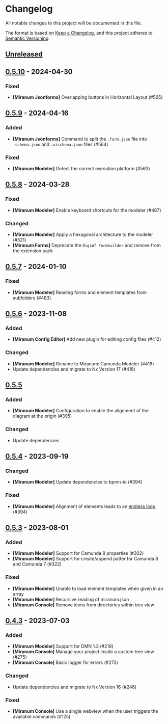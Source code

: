 # Changelog

All notable changes to this project will be documented in this file.

The format is based on [Keep a Changelog](https://keepachangelog.com/en/1.0.0/),
and this project adheres to [Semantic Versioning](https://semver.org/spec/v2.0.0.html).

## [Unreleased]

## [0.5.10] - 2024-04-30

### Fixed

* **\[Miranum Jsonforms\]** Overlapping buttons in Horizontal Layout (#565)

## [0.5.9] - 2024-04-16

### Added

* **\[Miranum Jsonforms\]** Command to split the `.form.json` file into `.schema.json` and `.uischema.json` files (#564)

### Fixed

* **\[Miranum Modeler\]** Detect the correct execution platform (#563)

## [0.5.8] - 2024-03-28

### Fixed

* **\[Miranum Modeler\]** Enable keyboard shortcuts for the modeler (#467)

### Changed

* **\[Miranum Modeler\]** Apply a hexagonal architecture to the modeler (#521)
* **\[Miranum Forms\]** Deprecate the `DigiWf Formbuilder` and remove from the extension pack

## [0.5.7] - 2024-01-10

### Fixed

* **\[Miranum Modeler\]** Reading forms and element templates from subfolders (#483)

## [0.5.6] - 2023-11-08

### Added

* **\[Miranum Config Editor\]** Add new plugin for editing config files (#412)

### Changed

* **\[Miranum Modeler\]** Rename to Miranum: Camunda Modeler (#419)
* Update dependencies and migrate to Nx Version 17 (#418)
 
## [0.5.5]

### Added

* **\[Miranum Modeler\]** Configuration to enable the alignment of the diagram at the origin (#395)

### Changed

* Update dependencies

## [0.5.4] - 2023-09-19

### Changed

* **\[Miranum Modeler\]** Update dependencies to bpmn-io (#394)

### Fixed

* **\[Miranum Modeler\]** Alignment of elements leads to an [endless loop](https://github.com/bpmn-io/align-to-origin/issues/2) (#394)
 
## [0.5.3] - 2023-08-01

### Added

* **\[Miranum Modeler\]** Support for Camunda 8 properties (#302)
* **\[Miranum Modeler\]** Support for create/append patter for Camunda 8 and Camunda 7 (#322)
 
### Fixed

* **\[Miranum Modeler\]** Unable to load element templates when given in an array
* **\[Miranum Modeler\]** Recursive reading of miranum.json
* **\[Miranum Console\]** Remove icons from directories within tree view

## [0.4.3] - 2023-07-03

### Added

* **\[Miranum Modeler\]** Support for DMN 1.3 (#219)
* **\[Miranum Console\]** Manage your project inside a custom tree view (#275)
* **\[Miranum Console\]** Basic logger for errors (#275)

### Changed

* Update dependencies and migrate to Nx Version 16 (#246)

### Fixed

* **\[Miranum Console\]** Use a single webview when the user triggers the available commands (#125)


[unreleased]: https://github.com/Miragon/miranum-ide/compare/release/v0.5.10-vscode...HEAD
[0.5.10]: https://github.com/Miragon/miranum-ide/compare/release/v0.5.9...release/v0.5.10-vscode
[0.5.9]: https://github.com/Miragon/miranum-ide/compare/release/v0.5.8...release/v0.5.9-vscode
[0.5.8]: https://github.com/Miragon/miranum-ide/compare/release/v0.5.7...release/v0.5.8-vscode
[0.5.7]: https://github.com/Miragon/miranum-ide/compare/release/v0.5.6...release/v0.5.7-vscode
[0.5.6]: https://github.com/Miragon/miranum-ide/compare/release/v0.5.5...release/v0.5.6
[0.5.5]: https://github.com/Miragon/miranum-ide/compare/release/v0.5.4...release/v0.5.5
[0.5.4]: https://github.com/Miragon/miranum-ide/compare/release/v0.5.3...release/v0.5.4
[0.5.3]: https://github.com/Miragon/miranum-ide/compare/release/v0.4.3...release/v0.5.3
[0.4.3]: https://github.com/Miragon/miranum-ide/compare/release/v0.4.2...0.4.3
